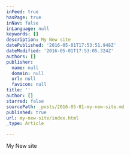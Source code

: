 ```yaml
---
inFeed: true
hasPage: true
inNav: false
inLanguage: null
keywords: []
description: My New site
datePublished: '2016-05-01T17:53:51.948Z'
dateModified: '2016-05-01T17:53:05.324Z'
authors: []
publisher:
  name: null
  domain: null
  url: null
  favicon: null
title: ''
author: []
starred: false
sourcePath: _posts/2016-05-01-my-new-site.md
published: true
url: my-new-site/index.html
_type: Article

---
```

My New site
